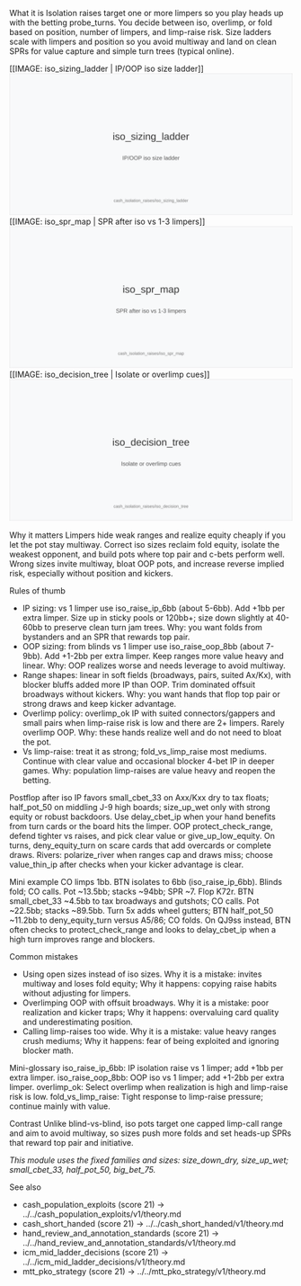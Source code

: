 What it is
Isolation raises target one or more limpers so you play heads up with the betting probe_turns. You decide between iso, overlimp, or fold based on position, number of limpers, and limp-raise risk. Size ladders scale with limpers and position so you avoid multiway and land on clean SPRs for value capture and simple turn trees (typical online).

[[IMAGE: iso_sizing_ladder | IP/OOP iso size ladder]]
![IP/OOP iso size ladder](images/iso_sizing_ladder.svg)
[[IMAGE: iso_spr_map | SPR after iso vs 1-3 limpers]]
![SPR after iso vs 1-3 limpers](images/iso_spr_map.svg)
[[IMAGE: iso_decision_tree | Isolate or overlimp cues]]
![Isolate or overlimp cues](images/iso_decision_tree.svg)

Why it matters
Limpers hide weak ranges and realize equity cheaply if you let the pot stay multiway. Correct iso sizes reclaim fold equity, isolate the weakest opponent, and build pots where top pair and c-bets perform well. Wrong sizes invite multiway, bloat OOP pots, and increase reverse implied risk, especially without position and kickers.

Rules of thumb
- IP sizing: vs 1 limper use iso_raise_ip_6bb (about 5-6bb). Add +1bb per extra limper. Size up in sticky pools or 120bb+; size down slightly at 40-60bb to preserve clean turn jam trees. Why: you want folds from bystanders and an SPR that rewards top pair.
- OOP sizing: from blinds vs 1 limper use iso_raise_oop_8bb (about 7-9bb). Add +1-2bb per extra limper. Keep ranges more value heavy and linear. Why: OOP realizes worse and needs leverage to avoid multiway.
- Range shapes: linear in soft fields (broadways, pairs, suited Ax/Kx), with blocker bluffs added more IP than OOP. Trim dominated offsuit broadways without kickers. Why: you want hands that flop top pair or strong draws and keep kicker advantage.
- Overlimp policy: overlimp_ok IP with suited connectors/gappers and small pairs when limp-raise risk is low and there are 2+ limpers. Rarely overlimp OOP. Why: these hands realize well and do not need to bloat the pot.
- Vs limp-raise: treat it as strong; fold_vs_limp_raise most mediums. Continue with clear value and occasional blocker 4-bet IP in deeper games. Why: population limp-raises are value heavy and reopen the betting.

Postflop after iso
IP favors small_cbet_33 on Axx/Kxx dry to tax floats; half_pot_50 on middling J-9 high boards; size_up_wet only with strong equity or robust backdoors. Use delay_cbet_ip when your hand benefits from turn cards or the board hits the limper. OOP protect_check_range, defend tighter vs raises, and pick clear value or give_up_low_equity. On turns, deny_equity_turn on scare cards that add overcards or complete draws. Rivers: polarize_river when ranges cap and draws miss; choose value_thin_ip after checks when your kicker advantage is clear.

Mini example
CO limps 1bb. BTN isolates to 6bb (iso_raise_ip_6bb). Blinds fold; CO calls. Pot ~13.5bb; stacks ~94bb; SPR ~7. Flop K72r. BTN small_cbet_33 ~4.5bb to tax broadways and gutshots; CO calls. Pot ~22.5bb; stacks ~89.5bb. Turn 5x adds wheel gutters; BTN half_pot_50 ~11.2bb to deny_equity_turn versus A5/86; CO folds. On QJ9ss instead, BTN often checks to protect_check_range and looks to delay_cbet_ip when a high turn improves range and blockers.

Common mistakes
- Using open sizes instead of iso sizes. Why it is a mistake: invites multiway and loses fold equity; Why it happens: copying raise habits without adjusting for limpers.
- Overlimping OOP with offsuit broadways. Why it is a mistake: poor realization and kicker traps; Why it happens: overvaluing card quality and underestimating position.
- Calling limp-raises too wide. Why it is a mistake: value heavy ranges crush mediums; Why it happens: fear of being exploited and ignoring blocker math.

Mini-glossary
iso_raise_ip_6bb: IP isolation raise vs 1 limper; add +1bb per extra limper.
iso_raise_oop_8bb: OOP iso vs 1 limper; add +1-2bb per extra limper.
overlimp_ok: Select overlimp when realization is high and limp-raise risk is low.
fold_vs_limp_raise: Tight response to limp-raise pressure; continue mainly with value.

Contrast
Unlike blind-vs-blind, iso pots target one capped limp-call range and aim to avoid multiway, so sizes push more folds and set heads-up SPRs that reward top pair and initiative.

_This module uses the fixed families and sizes: size_down_dry, size_up_wet; small_cbet_33, half_pot_50, big_bet_75._

See also
- cash_population_exploits (score 21) → ../../cash_population_exploits/v1/theory.md
- cash_short_handed (score 21) → ../../cash_short_handed/v1/theory.md
- hand_review_and_annotation_standards (score 21) → ../../hand_review_and_annotation_standards/v1/theory.md
- icm_mid_ladder_decisions (score 21) → ../../icm_mid_ladder_decisions/v1/theory.md
- mtt_pko_strategy (score 21) → ../../mtt_pko_strategy/v1/theory.md